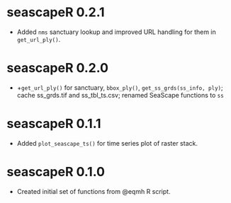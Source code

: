 # seascapeR 0.2.1

* Added `nms` sanctuary lookup and improved URL handling for them in `get_url_ply()`.

# seascapeR 0.2.0

* +`get_url_ply()` for sanctuary, `bbox_ply()`, `get_ss_grds(ss_info, ply)`;
cache ss_grds.tif and ss_tbl_ts.csv; renamed SeaScape functions to `ss`

# seascapeR 0.1.1

* Added `plot_seascape_ts()` for time series plot of raster stack.

# seascapeR 0.1.0

* Created initial set of functions from @eqmh R script.
